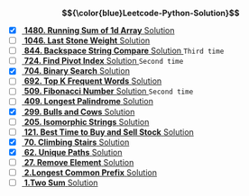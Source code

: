 **$${\color{blue}Leetcode-Python-Solution}$$**
  
- [x] <a href="https://leetcode.com/problems/running-sum-of-1d-array/submissions/856204198/"> **1480. Running Sum of 1d Array** <a>   <a href="https://github.com/CIANPINGPENG/Leetcode-solution/blob/main/Python/1480.%20Running%20Sum%20of%201d%20Array"> Solution <a>  
- [ ] <a href="https://leetcode.com/problems/last-stone-weight/description/"> **1046. Last Stone Weight** <a>   <a href="https://github.com/CIANPINGPENG/Leetcode-Python-Solution/blob/main/Python/1046.%20Last%20Stone%20Weight"> Solution <a> 
- [ ] <a href="https://leetcode.com/problems/backspace-string-compare/solutions/?orderBy=most_votes"> **844. Backspace String Compare** <a>   <a href="https://github.com/CIANPINGPENG/Leetcode-Python-Solution/blob/main/Python/844.%20Backspace%20String%20Compare"> Solution <a>  ```Third time```
- [ ] <a href="https://leetcode.com/problems/find-pivot-index/solutions/?envType=study-plan&id=level-1&orderBy=most_votes"> **724. Find Pivot Index** <a>   <a href="https://github.com/CIANPINGPENG/Leetcode-Python-Solution/blob/main/Python/724.%20Find%20Pivot%20Index"> Solution <a>  ```Second time```
- [x] <a href="https://leetcode.com/problems/binary-search/description/?envType=study-plan&id=level-1"> **704. Binary Search** <a>   <a href="https://github.com/CIANPINGPENG/Leetcode-solution/blob/main/Python/704.%20Binary%20Search"> Solution <a>  
- [ ] <a href="https://leetcode.com/problems/top-k-frequent-words/description/?envType=study-plan&id=level-1"> **692. Top K Frequent Words** <a>   <a href="https://github.com/CIANPINGPENG/Leetcode-Python-Solution/blob/main/Python/692.%20Top%20K%20Frequent%20Words"> Solution <a>  
- [ ] <a href="https://leetcode.com/problems/fibonacci-number/description/?envType=study-plan&id=level-1"> **509. Fibonacci Number** <a>   <a href="https://github.com/CIANPINGPENG/Leetcode-Python-Solution/blob/main/Python/509.%20Fibonacci%20Number"> Solution <a>  ```Second time```
- [ ] <a href="https://leetcode.com/problems/longest-palindrome/description/?envType=study-plan&id=level-1"> **409. Longest Palindrome** <a>   <a href="https://github.com/CIANPINGPENG/Leetcode-solution/blob/main/Python/409.%20Longest%20Palindrome"> Solution <a>  
- [x] <a href="https://leetcode.com/problems/bulls-and-cows/description/?envType=study-plan&id=level-1"> **299. Bulls and Cows** <a>   <a href="https://github.com/CIANPINGPENG/Leetcode-solution/blob/main/Python/299.%20Bulls%20and%20Cows"> Solution <a>  
- [ ] <a href="https://leetcode.com/problems/isomorphic-strings/description/?envType=study-plan&id=level-1"> **205. Isomorphic Strings** <a>   <a href="https://github.com/CIANPINGPENG/Leetcode-solution/blob/main/Python/205.%20Isomorphic%20Strings"> Solution <a>
- [ ] <a href="https://leetcode.com/problems/best-time-to-buy-and-sell-stock/description/?envType=study-plan&id=level-1"> **121. Best Time to Buy and Sell Stock** <a>   <a href="https://github.com/CIANPINGPENG/Leetcode-solution/blob/main/Python/121.%20Best%20Time%20to%20Buy%20and%20Sell%20Stock"> Solution <a> 
- [x] <a href="https://leetcode.com/problems/climbing-stairs/description/?envType=study-plan&id=level-1"> **70. Climbing Stairs** <a>   <a href="https://github.com/CIANPINGPENG/Leetcode-solution/blob/main/Python/70.%20Climbing%20Stairs"> Solution <a>  
- [x] <a href="https://leetcode.com/problems/unique-paths/description/?envType=study-plan&id=level-1"> **62. Unique Paths** <a>   <a href="https://github.com/CIANPINGPENG/Leetcode-solution/blob/main/Python/62.%20Unique%20Paths"> Solution <a>  
- [ ] <a href="https://leetcode.com/problems/remove-element/"> **27. Remove Element** <a>   <a href="https://github.com/CIANPINGPENG/Leetcode-solution/blob/main/Python/27.%20Remove%20Element.py"> Solution <a>  
- [ ] <a href="https://leetcode.com/problems/longest-common-prefix/submissions/"> **2.Longest Common Prefix** <a>   <a href="https://github.com/CIANPINGPENG/Leetcode-solution/blob/main/Python/2.%20Longest%20Common%20Prefix"> Solution <a>  
- [ ] <a href="https://leetcode.com/problems/two-sum/"> **1.Two Sum** <a>   <a href="https://github.com/CIANPINGPENG/Leetcode-solution/blob/main/Python/1.%20Two%20Sum.py"> Solution <a>  
